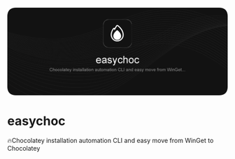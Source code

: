 ![easychoc](https://raw.githubusercontent.com/binary-blazer/repo-svgs/main/out/easychoc/image.svg)















# easychoc
🔥Chocolatey installation automation CLI and easy move from WinGet to Chocolatey
